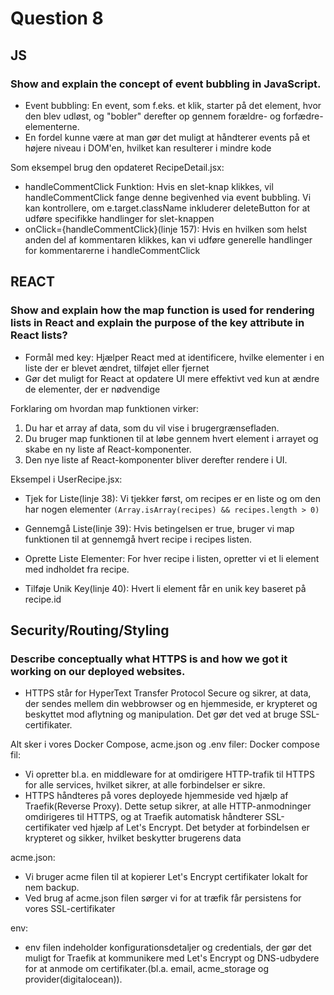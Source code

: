 # Question 8

## JS

### Show and explain the concept of event bubbling in JavaScript.
* Event bubbling: En event, som f.eks. et klik, starter på det element, hvor den blev udløst, og "bobler" derefter op gennem forældre- og forfædre-elementerne.
* En fordel kunne være at man gør det muligt at håndterer events på et højere niveau i DOM'en, hvilket kan resulterer i mindre kode

Som eksempel brug den opdateret RecipeDetail.jsx:
* handleCommentClick Funktion: Hvis en slet-knap klikkes, vil handleCommentClick fange denne begivenhed via event bubbling. Vi kan kontrollere, om e.target.className inkluderer deleteButton for at udføre specifikke handlinger for slet-knappen
* onClick={handleCommentClick}(linje 157): Hvis en hvilken som helst anden del af kommentaren klikkes, kan vi udføre generelle handlinger for kommentarerne i handleCommentClick 


## REACT

### Show and explain how the map function is used for rendering lists in React and explain the purpose of the key attribute in React lists?
* Formål med key: Hjælper React med at identificere, hvilke elementer i en liste der er blevet ændret, tilføjet eller fjernet
* Gør det muligt for React at opdatere UI mere effektivt ved kun at ændre de elementer, der er nødvendige

Forklaring om hvordan map funktionen virker:
1. Du har et array af data, som du vil vise i brugergrænsefladen.
2. Du bruger map funktionen til at løbe gennem hvert element i arrayet og skabe en ny liste af React-komponenter.
3. Den nye liste af React-komponenter bliver derefter rendere i UI.

Eksempel i UserRecipe.jsx:
* Tjek for Liste(linje 38): Vi tjekker først, om recipes er en liste og om den har nogen elementer `(Array.isArray(recipes) && recipes.length > 0)`
  
* Gennemgå Liste(linje 39): Hvis betingelsen er true, bruger vi map funktionen til at gennemgå hvert recipe i recipes listen.
  
* Oprette Liste Elementer: For hver recipe i listen, opretter vi et li element med indholdet fra recipe.
  
* Tilføje Unik Key(linje 40): Hvert li element får en unik key baseret på recipe.id

## Security/Routing/Styling
### Describe conceptually what HTTPS is and how we got it working on our deployed websites.
* HTTPS står for HyperText Transfer Protocol Secure og sikrer, at data, der sendes mellem din webbrowser og en hjemmeside, er krypteret og beskyttet mod aflytning og manipulation. Det gør det ved at bruge SSL-certifikater.

Alt sker i vores Docker Compose, acme.json og .env filer:
Docker compose fil:
* Vi opretter bl.a. en middleware for at omdirigere HTTP-trafik til HTTPS for alle services, hvilket sikrer, at alle forbindelser er sikre.
* HTTPS håndteres på vores deployede hjemmeside ved hjælp af Traefik(Reverse Proxy). Dette setup sikrer, at alle HTTP-anmodninger omdirigeres til HTTPS, og at Traefik automatisk håndterer SSL-certifikater ved hjælp af Let's Encrypt. Det betyder at forbindelsen er krypteret og sikker, hvilket beskytter brugerens data

acme.json:
* Vi bruger acme filen til at kopierer Let's Encrypt certifikater lokalt for nem backup.
* Ved brug af acme.json filen sørger vi for at træfik får persistens for vores SSL-certifikater

env:
* env filen indeholder konfigurationsdetaljer og credentials, der gør det muligt for Traefik at kommunikere med Let's Encrypt og DNS-udbydere for at anmode om certifikater.(bl.a. email, acme_storage og provider(digitalocean)).
